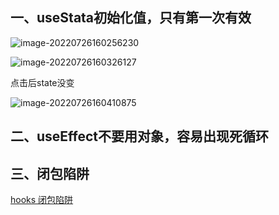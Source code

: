 ## 一、useStata初始化值，只有第一次有效

![image-20220726160256230](https://tts-markdown.oss-cn-beijing.aliyuncs.com/img/image-20220726160256230.png)

![image-20220726160326127](https://tts-markdown.oss-cn-beijing.aliyuncs.com/img/image-20220726160326127.png)

点击后state没变

![image-20220726160410875](https://tts-markdown.oss-cn-beijing.aliyuncs.com/img/image-20220726160410875.png)
## 二、useEffect不要用对象，容易出现死循环

## 三、闭包陷阱

[hooks 闭包陷阱](./04.md)



